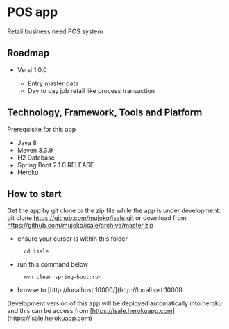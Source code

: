 # POS app #

Retail business need POS system


## Roadmap  ##


* Versi 1.0.0

    * Entry master data
    * Day to day job retail like process transaction
	
	
## Technology, Framework, Tools and Platform ##

Prerequisite for this app

* Java 8
* Maven 3.3.9
* H2 Database
* Spring Boot 2.1.0.RELEASE
* Heroku


## How to start ##

Get the app by git clone or the zip file while the app is under development. 
git clone https://github.com/mujoko/isale.git
or download from https://github.com/mujoko/isale/archive/master.zip

* ensure your cursor is within this folder

        cd isale

* run this command below

        mvn clean spring-boot:run

* browse to [http://localhost:10000/](http://localhost:10000

Development version of this app will be deployed automatically into heroku and this can be access from [https://isale.herokuapp.com](https://isale.herokuapp.com)